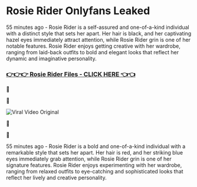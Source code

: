 # Rosie Rider Onlyfans Leaked

<p>55 minutes ago - Rosie Rider is a self-assured and one-of-a-kind individual with a distinct style that sets her apart. Her hair is black, and her captivating hazel eyes immediately attract attention, while Rosie Rider grin is one of her notable features. Rosie Rider enjoys getting creative with her wardrobe, ranging from laid-back outfits to bold and elegant looks that reflect her dynamic and imaginative personality.</p><p>
<h3><a href="https://fansleaks.com-getfree.pro/rosie-rider" rel="nofollow">👉👉👉 Rosie Rider Files - CLICK HERE 👈👈</a></h3>
<p>🔻</p>
<p>🔻</p> <p>
<a href="https://fansleaks.com-getfree.pro/rosie-rider" rel="nofollow"><img src="https://i.imgur.com/0ZbtXZ5.gif" alt="Viral Video Original" style="max-width: 100%; display: inline-block;" data-target="animated-image.originalImage"></a>
<p>🔻</p>
<p>🔻</p> <p>55 minutes ago - Rosie Rider is a bold and one-of-a-kind individual with a remarkable style that sets her apart. Her hair is red, and her striking blue eyes immediately grab attention, while Rosie Rider grin is one of her signature features. Rosie Rider enjoys experimenting with her wardrobe, ranging from relaxed outfits to eye-catching and sophisticated looks that reflect her lively and creative personality.</p>